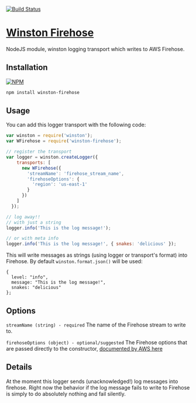 [![Build Status](https://travis-ci.org/pkallos/winston-firehose.svg?branch=master)](https://travis-ci.org/pkallos/winston-firehose)

# [Winston Firehose](https://www.philkallos.com/winston-firehose/)

NodeJS module, winston logging transport which writes to AWS Firehose.

## Installation
[![NPM](https://nodei.co/npm/winston-firehose.png)](https://npmjs.org/package/winston-firehose)
```bash
npm install winston-firehose
```

## Usage

You can add this logger transport with the following code:

```javascript
var winston = require('winston');
var WFirehose = require('winston-firehose');

// register the transport
var logger = winston.createLogger({
    transports: [
      new WFirehose({
        'streamName': 'firehose_stream_name',
        'firehoseOptions': {
          'region': 'us-east-1'
        }
      })
    ]
  });

// log away!!
// with just a string
logger.info('This is the log message!');

// or with meta info
logger.info('This is the log message!', { snakes: 'delicious' });
```

This will write messages as strings (using logger or transport's format) into Firehose.
By default `winston.format.json()` will be used:
```
{
  level: "info",
  message: "This is the log message!",
  snakes: "delicious"
};
```

## Options

`streamName (string) - required` The name of the Firehose stream to write to.

`firehoseOptions (object) - optional/suggested` The Firehose options that are passed directly to the constructor,
 [documented by AWS here](http://docs.aws.amazon.com/AWSJavaScriptSDK/latest/AWS/Firehose.html#constructor-property)

## Details

At the moment this logger sends (unacknowledged!) log messages into firehose. Right now the behavior if the log
message fails to write to Firehose is simply to do absolutely nothing and fail silently.
